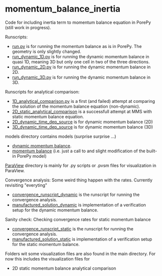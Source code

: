 # momentum_balance_inertia
Code for including inertia term to momentum balance equation in PorePy (still work in progress).

Runscripts:
* [run.py](./runscripts/run.py) is for running the momentum balance as is in PorePy. The geometry is only slightly changed.
* [run_dynamic_1D.py](./runscripts/run_dynamic_1D.py) is for running the dynamic momentum balance in quasi 1D, meaning 3D but only one cell in two of the three directions.
* [run_dynamic_2D.py](./runscripts/run_dynamic_2D.py) is for running the dynamic momentum balance in 2D.
* [run_dynamic_3D.py](./runscripts/run_dynamic_3D.py) is for running the dynamic momentum balance in 3D.

Runscripts for analytical comparison:
* [1D_analytical_comparison.py](./1D_analytical_comparison.py) is a first (and failed) attempt at comparing the solution of the momentum balance equation (non-dynamic).
* [2D_static_analytical_comparison](./1D_static_analytical_comparison.py) is a successfull attempt at MMS with static momentum balance equation.
* [2D_dynamic_time_dep_source](./2D_dynamic_time_dep_source.py) is for dynamic momentum balance (2D)
* [3D_dynamic_time_dep_source](./3D_dynamic_time_dep_source.py) is for dynamic momentum balance (3D)

models directory contains models (surprise surprise ...)
* [dynamic momentum balance](./models/dynamic_momentum_balance.py).
* [momentum balance](./models/no_inertia_momentum_balance.py) (i.e. just a call to and slight modification of the built-in PorePy model)

[ParaView](./ParaView/) directory is mainly for .py scripts or .pvsm files for visualization in ParaView.

Convergence analysis:
Some weird thing happen with the rates. Currently revisiting "everyting"
* [convergence_runscript_dynamic](./convergence_runscript_dynamic.py) is the runscript for running the convergence analysis.
* [manufactured_solution_dynamic](./manufactured_solution_dynamic.py) is implementation of a verification setup for the dynamic momentum balance. 

Sanity check: Checking convergence rates for static momentum balance
* [convergence_runscript_static](./convergence_runscript_static.py) is the runscript for running the convergence analysis.
* [manufactured_solution_static](./manufactured_solution_static.py) is implementation of a verification setup for the static momentum balance. 

Folders wit some visualization files are also found in the main directory. For now this includes the visualization files for
* 2D static momentum balance analytical comparison
